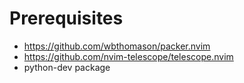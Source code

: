 # Prerequisites

- https://github.com/wbthomason/packer.nvim
- https://github.com/nvim-telescope/telescope.nvim
- python-dev package
